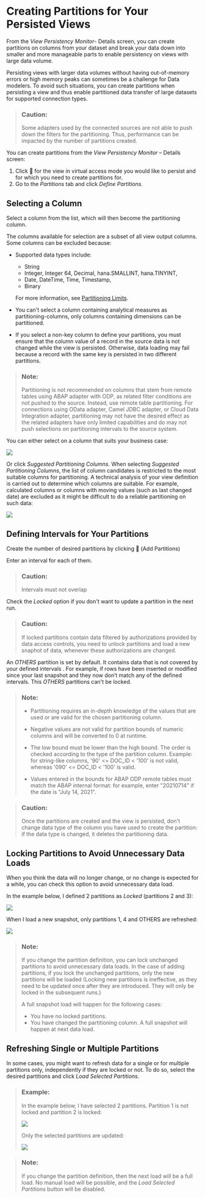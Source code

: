 <!-- loio9b1b595054c34da5b67ac07595093f82 -->

<link rel="stylesheet" type="text/css" href="../css/sap-icons.css"/>

# Creating Partitions for Your Persisted Views

From the *View Persistency Monitor*- Details screen, you can create partitions on columns from your dataset and break your data down into smaller and more manageable parts to enable persistency on views with large data volume.

Persisting views with larger data volumes without having out-of-memory errors or high memory peaks can sometimes be a challenge for Data modelers. To avoid such situations, you can create partitions when persisting a view and thus enable partitioned data transfer of large datasets for supported connection types.

> ### Caution:  
> Some adapters used by the connected sources are not able to push down the filters for the partitioning. Thus, performance can be impacted by the number of partitions created.

You can create partitions from the *View Persistency Monitor* – Details screen:

1.  Click <span class="FPA-icons"></span> for the view in virtual access mode you would like to persist and for which you need to create partitions for.
2.  Go to the *Partitions* tab and click *Define Partitions*.



<a name="loio9b1b595054c34da5b67ac07595093f82__section_q5r_2yt_qwb"/>

## Selecting a Column

Select a column from the list, which will then become the partitioning column.

The columns available for selection are a subset of all view output columns. Some columns can be excluded because:

-   Supported data types include:

    -   String
    -   Integer, Integer 64, Decimal, hana.SMALLINT, hana.TINYINT,
    -   Date, DateTime, Time, Timestamp,
    -   Binary

    For more information, see [Partitioning Limits](https://help.sap.com/viewer/f9c5015e72e04fffa14d7d4f7267d897/2021_01_QRC/en-US/8dd866a688ec4914a074727a2c800142.html).

-   You can't select a column containing analytical measures as partitioning-columns, only columns containing dimensions can be partitioned.
-   If you select a non-key column to define your partitions, you must ensure that the column value of a record in the source data is not changed while the view is persisted. Otherwise, data loading may fail because a record with the same key is persisted in two different partitions.

> ### Note:  
> Partitioning is not recommended on columns that stem from remote tables using ABAP adapter with ODP, as related filter conditions are not pushed to the source. Instead, use remote table partitioning. For connections using OData adapter, Camel JDBC adapter, or Cloud Data Integration adapter, partitioning may not have the desired effect as the related adapters have only limited capabilities and do may not push selections on partitioning intervals to the source system.

You can either select on a column that suits your business case:

 ![](images/Select_Column_For_Partitioning_8ac6d94.png)

Or click *Suggested Partitioning Columns*. When selecting *Suggested Partitioning Columns*, the list of column candidates is restricted to the most suitable columns for partitioning. A technical analysis of your view definition is carried out to determine which columns are suitable. For example, calculated columns or columns with moving values \(such as last changed date\) are excluded as it might be difficult to do a reliable partitioning on such data:

![](images/Suggested_Partitioning_Columns_c967fcb.png)



<a name="loio9b1b595054c34da5b67ac07595093f82__section_f1q_y3w_wvb"/>

## Defining Intervals for Your Partitions

Create the number of desired partitions by clicking <span class="FPA-icons"></span> \(Add Partitions\) 

Enter an interval for each of them.

> ### Caution:  
> Intervals must not overlap

Check the *Locked* option if you don't want to update a partition in the next run.

> ### Caution:  
> If locked partitions contain data filtered by authorizations provided by data access controls, you need to unlock partitions and load a new snaphot of data, whenever these authorizations are changed.

An *OTHERS* partition is set by default. It contains data that is not covered by your defined intervals . For example, if rows have been inserted or modified since your last snapshot and they now don’t match any of the defined intervals. This *OTHERS* partitions can't be locked.

> ### Note:  
> -   Partitioning requires an in-depth knowledge of the values that are used or are valid for the chosen partitioning column.
> 
> -   Negative values are not valid for partition bounds of numeric columns and will be converted to 0 at runtime.
> 
> -   The low bound must be lower than the high bound. The order is checked according to the type of the partition column. Example: for string-like columns, '90' <= DOC\_ID < '100' is not valid, whereas '090' <= DOC\_ID < '100' is valid.
> 
> -   Values entered in the bounds for ABAP ODP remote tables must match the ABAP internal format: for example, enter "20210714" if the date is "July 14, 2021".

> ### Caution:  
> Once the partitions are created and the view is persisted, don't change data type of the column you have used to create the partition: if the data type is changed, it deletes the partitioning data.



<a name="loio9b1b595054c34da5b67ac07595093f82__section_xn3_4jw_wvb"/>

## Locking Partitions to Avoid Unnecessary Data Loads

When you think the data will no longer change, or no change is expected for a while, you can check this option to avoid unnecessary data load.

In the example below, I defined 2 partitions as *Locked* \(partitions 2 and 3\):

![](images/Locking_Partitions_32cae47.png)

When I load a new snapshot, only partitions 1, 4 and OTHERS are refreshed:

 ![](images/Message_Locked_Partitions_Defined_6d6de8f.png)

> ### Note:  
> If you change the partition definition, you can lock unchanged partitions to avoid unnecessary data loads. In the case of adding partitions, if you lock the unchanged partitions, only the new partitions will be loaded \(Locking new partitions is ineffective, as they need to be updated once after they are introduced. They will only be locked in the subsequent runs.\)
> 
> A full snapshot load will happen for the following cases:
> 
> -   You have no locked partitions.
> -   You have changed the partitioning column. A full snapshot will happen at next data load.



<a name="loio9b1b595054c34da5b67ac07595093f82__section_xj2_n1x_wvb"/>

## Refreshing Single or Multiple Partitions

In some cases, you might want to refresh data for a single or for multiple partitions only, independently if they are locked or not. To do so, select the desired partitions and click *Load Selected Partitions*.

> ### Example:  
> In the example below, I have selected 2 partitions. Partition 1 is not locked and partition 2 is locked:
> 
> ![](images/Select_PartitionsToUpdate_a04c46a.png)
> 
> Only the selected partitions are updated:
> 
>  ![](images/Selected_Partitions_Updated_3c25ff1.png)

> ### Note:  
> If you change the partition definition, then the next load will be a full load. No manual load will be possible, and the *Load Selected Partitions* button will be disabled.

